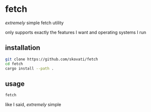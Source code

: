 # fetch

_extremely_ simple fetch utility

only supports exactly the features I want and operating systems I run

## installation
```sh
git clone https://github.com/skovati/fetch
cd fetch
cargo install --path .
```

## usage
```sh
fetch
```

like I said, _extremely_ simple
